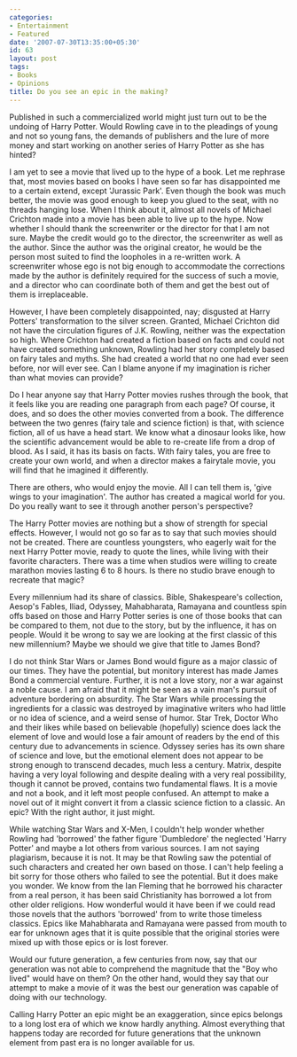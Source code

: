 ```yaml
---
categories:
- Entertainment
- Featured
date: '2007-07-30T13:35:00+05:30'
id: 63
layout: post
tags:
- Books
- Opinions
title: Do you see an epic in the making?
---
```


Published in such a commercialized world might just turn out to be the undoing of Harry Potter. Would Rowling cave in to the pleadings of young and not so young fans, the demands of publishers and the lure of more money and start working on another series of Harry Potter as she has hinted? 

I am yet to see a movie that lived up to the hype of a book. Let me rephrase that, most movies based on books I have seen so far has disappointed me to a certain extend, except 'Jurassic Park'. Even though the book was much better, the movie was good enough to keep you glued to the seat, with no threads hanging lose. When I think about it, almost all novels of Michael Crichton made into a movie has been able to live up to the hype. Now whether I should thank the screenwriter or the director for that I am not sure. Maybe the credit would go to the director, the screenwriter as well as the author. Since the author was the original creator, he would be the person most suited to find the loopholes in a re-written work. A screenwriter whose ego is not big enough to accommodate the corrections made by the author is definitely required for the success of such a movie, and a director who can coordinate both of them and get the best out of them is irreplaceable.

However, I have been completely disappointed, nay; disgusted at Harry Potters' transformation to the silver screen. Granted, Michael Crichton did not have the circulation figures of J.K. Rowling, neither was the expectation so high. Where Crichton had created a fiction based on facts and could not have created something unknown, Rowling had her story completely based on fairy tales and myths. She had created a world that no one had ever seen before, nor will ever see. Can I blame anyone if my imagination is richer than what movies can provide?  

Do I hear anyone say that Harry Potter movies rushes through the book, that it feels like you are reading one paragraph from each page? Of course, it does, and so does the other movies converted from a book. The difference between the two genres (fairy tale and science fiction) is that, with science fiction, all of us have a head start. We know what a dinosaur looks like, how the scientific advancement would be able to re-create life from a drop of blood. As I said, it has its basis on facts. With fairy tales, you are free to create your own world, and when a director makes a fairytale movie, you will find that he imagined it differently.  

There are others, who would enjoy the movie. All I can tell them is, 'give wings to your imagination'. The author has created a magical world for you. Do you really want to see it through another person's perspective?  

The Harry Potter movies are nothing but a show of strength for special effects. However, I would not go so far as to say that such movies should not be created. There are countless youngsters, who eagerly wait for the next Harry Potter movie, ready to quote the lines, while living with their favorite characters. There was a time when studios were willing to create marathon movies lasting 6 to 8 hours. Is there no studio brave enough to recreate that magic?  

Every millennium had its share of classics. Bible, Shakespeare's collection, Aesop's Fables, Iliad, Odyssey, Mahabharata, Ramayana and countless spin offs based on those and Harry Potter series is one of those books that can be compared to them, not due to the story, but by the influence, it has on people. Would it be wrong to say we are looking at the first classic of this new millennium? Maybe we should we give that title to James Bond?  

I do not think Star Wars or James Bond would figure as a major classic of our times. They have the potential, but monitory interest has made James Bond a commercial venture. Further, it is not a love story, nor a war against a noble cause. I am afraid that it might be seen as a vain man's pursuit of adventure bordering on absurdity. The Star Wars while processing the ingredients for a classic was destroyed by imaginative writers who had little or no idea of science, and a weird sense of humor. Star Trek, Doctor Who and their likes while based on believable (hopefully) science does lack the element of love and would lose a fair amount of readers by the end of this century due to advancements in science. Odyssey series has its own share of science and love, but the emotional element does not appear to be strong enough to transcend decades, much less a century. Matrix, despite having a very loyal following and despite dealing with a very real possibility, though it cannot be proved, contains two fundamental flaws. It is a movie and not a book, and it left most people confused. An attempt to make a novel out of it might convert it from a classic science fiction to a classic. An epic? With the right author, it just might.  

While watching Star Wars and X-Men, I couldn't help wonder whether Rowling had 'borrowed' the father figure 'Dumbledore' the neglected 'Harry Potter' and maybe a lot others from various sources. I am not saying plagiarism, because it is not. It may be that Rowling saw the potential of such characters and created her own based on those. I can't help feeling a bit sorry for those others who failed to see the potential. But it does make you wonder. We know from the Ian Fleming that he borrowed his character from a real person, it has been said Christianity has borrowed a lot from other older religions. How wonderful would it have been if we could read those novels that the authors 'borrowed' from to write those timeless classics. Epics like Mahabharata and Ramayana were passed from mouth to ear for unknown ages that it is quite possible that the original stories were mixed up with those epics or is lost forever.  

Would our future generation, a few centuries from now, say that our generation was not able to comprehend the magnitude that the "Boy who lived" would have on them? On the other hand, would they say that our attempt to make a movie of it was the best our generation was capable of doing with our technology.  

Calling Harry Potter an epic might be an exaggeration, since epics belongs to a long lost era of which we know hardly anything. Almost everything that happens today are recorded for future generations that the unknown element from past era is no longer available for us.